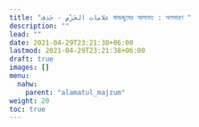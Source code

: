 ```yaml
---
title: "علامات الجَزْمِ - حَذف মাজজুমের আলামত : অপসারণ "
description: ""
lead: ""
date: 2021-04-29T23:21:38+06:00
lastmod: 2021-04-29T23:21:38+06:00
draft: true
images: []
menu: 
  nahw:
    parent: "alamatul_majzum"
weight: 20
toc: true
---
```



